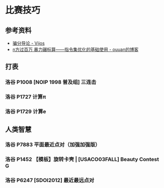 # 比赛技巧

## 参考资料

- [骗分导论 - Vijos](https://vijos.org/discuss/5343eb6c48c5fc86468b457d)
- [n方过百万 暴力碾标算——指令集优化的基础使用 - ouuan的博客](https://ouuan.github.io/post/n方过百万-暴力碾标算指令集优化的基础使用/)

## 打表

### 洛谷 P1008 [NOIP 1998 普及组] 三连击

<Problem id="P1008" />

### 洛谷 P1727 计算π

<Problem id="P1727" />

### 洛谷 P1729 计算e

<Problem id="P1729" />

## 人类智慧

### 洛谷 P7883 平面最近点对（加强加强版）

<Problem id="P7883" />

### 洛谷 P1452 【模板】旋转卡壳 | [USACO03FALL] Beauty Contest G

<Problem id="P1452" />

### 洛谷 P6247 [SDOI2012] 最近最远点对

<Problem id="P6247" />
